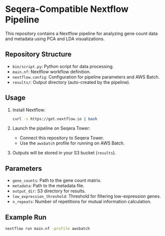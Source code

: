 # Seqera-Compatible Nextflow Pipeline

This repository contains a Nextflow pipeline for analyzing gene count data and metadata using PCA and LDA visualizations.

## Repository Structure
- `bin/script.py`: Python script for data processing.
- `main.nf`: Nextflow workflow definition.
- `nextflow.config`: Configuration for pipeline parameters and AWS Batch.
- `results/`: Output directory (auto-created by the pipeline).

## Usage
1. Install Nextflow:
   ```bash
   curl -s https://get.nextflow.io | bash
   ```

2. Launch the pipeline on Seqera Tower:
   - Connect this repository to Seqera Tower.
   - Use the `awsbatch` profile for running on AWS Batch.

3. Outputs will be stored in your S3 bucket (`results`).

## Parameters
- `gene_counts`: Path to the gene count matrix.
- `metadata`: Path to the metadata file.
- `output_dir`: S3 directory for results.
- `low_expression_threshold`: Threshold for filtering low-expression genes.
- `n_repeats`: Number of repetitions for mutual information calculation.

## Example Run
```bash
nextflow run main.nf -profile awsbatch
```
